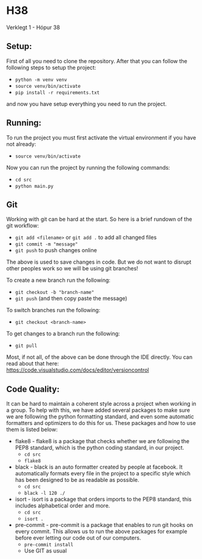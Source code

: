 # H38
Verklegt 1 - Hópur 38

## Setup:
First of all you need to clone the repository. After that you can
follow the following steps to setup the project:
* `python -m venv venv`
* `source venv/bin/activate`
* `pip install -r requirements.txt`

and now you have setup everything you need to run the project.


## Running:
To run the project you must first activate the virtual environment
if you have not already:
* `source venv/bin/activate`

Now you can run the project by running the following commands:
* `cd src`
* `python main.py`


## Git
Working with git can be hard at the start. So here is a brief rundown
of the git workflow:
* `git add <filename>` or `git add .` to add all changed files
* `git commit -m "message"`
* `git push` to push changes online

The above is used to save changes in code. But we do not want to
disrupt other peoples work so we will be using git branches!

To create a new branch run the following:
* `git checkout -b "branch-name"`
* `git push` (and then copy paste the message)

To switch branches run the following:
* `git checkout <branch-name>`

To get changes to a branch run the following:
* `git pull`

Most, if not all, of the above can be done through the IDE directly.
You can read about that here: https://code.visualstudio.com/docs/editor/versioncontrol


## Code Quality:
It can be hard to maintain a coherent style across a project when working
in a group. To help with this, we have added several packages to make sure
we are following the python formatting standard, and even some automatic
formatters and optimizers to do this for us. These packages and how to use
them is listed below:
* flake8 - flake8 is a package that checks whether we are following the
PEP8 standard, which is the python coding standard, in our project.
    * `cd src`
    * `flake8`
* black - black is an auto formatter created by people at facebook. It
automatically formats every file in the project to a specific style which
has been designed to be as readable as possible.
    * `cd src`
    * `black -l 120 ./`
* isort - isort is a package that orders imports to the PEP8 standard, this
includes alphabetical order and more.
    * `cd src`
    * `isort .`
* pre-commit - pre-commit is a package that enables to run git hooks on every
commit. This allows us to run the above packages for example before ever
letting our code out of our computers.
    * `pre-commit install`
    * Use GIT as usual

